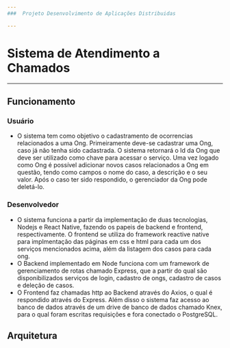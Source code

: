 ```yaml
---
###  Projeto Desenvolvimento de Aplicações Distribuidas

---
```


# Sistema de Atendimento a Chamados

---

## Funcionamento

### Usuário

- O sistema tem como objetivo o cadastramento de ocorrencias relacionados a uma Ong. Primeiramente deve-se cadastrar uma Ong, caso já não tenha sido cadastrada. O sistema retornará o Id da Ong que deve ser utilizado como chave para acessar o serviço. 
Uma vez logado como Ong é possível adicionar novos casos relacionados a Ong em questão, tendo como campos o nome do caso, a descrição e o seu valor. Após o caso ter sido respondido, o gerenciador da Ong pode deletá-lo.

### Desenvolvedor

- O sistema funciona a partir da implementação de duas tecnologias, Nodejs e React Native, fazendo os papeis de backend e frontend, respectivamente. O frontend se utiliza do framework reactive native para implmentação das páginas em css e html para cada um dos serviços mencionados acima, além da listagem dos casos para cada ong. 
- O Backend implementado em Node funciona com um framework de gerenciamento de rotas chamado Express, que a partir do qual são disponibilizados serviços de login, cadastro de ongs, cadastro de casos e deleção de casos.
- O Frontend faz chamadas http ao Backend através do Axios, o qual é respondido através do Express.
Além disso o sistema faz acesso ao banco de dados através de um drive de banco de dados chamado Knex, para o qual foram escritas requisições e fora conectado o PostgreSQL.


## Arquitetura

